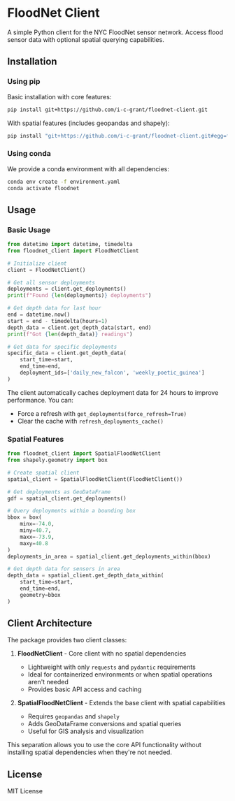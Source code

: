# FloodNet Client

A simple Python client for the NYC FloodNet sensor network. Access flood sensor data with optional spatial querying capabilities.

## Installation

### Using pip

Basic installation with core features:
```bash
pip install git+https://github.com/i-c-grant/floodnet-client.git
```

With spatial features (includes geopandas and shapely):
```bash
pip install "git+https://github.com/i-c-grant/floodnet-client.git#egg=floodnet-client[spatial]"
```

### Using conda

We provide a conda environment with all dependencies:
```bash
conda env create -f environment.yaml
conda activate floodnet
```

## Usage

### Basic Usage

```python
from datetime import datetime, timedelta
from floodnet_client import FloodNetClient

# Initialize client
client = FloodNetClient()

# Get all sensor deployments
deployments = client.get_deployments()
print(f"Found {len(deployments)} deployments")

# Get depth data for last hour
end = datetime.now()
start = end - timedelta(hours=1)
depth_data = client.get_depth_data(start, end)
print(f"Got {len(depth_data)} readings")

# Get data for specific deployments
specific_data = client.get_depth_data(
    start_time=start,
    end_time=end,
    deployment_ids=['daily_new_falcon', 'weekly_poetic_guinea']
)
```

The client automatically caches deployment data for 24 hours to improve performance. You can:
- Force a refresh with `get_deployments(force_refresh=True)`
- Clear the cache with `refresh_deployments_cache()`

### Spatial Features

```python
from floodnet_client import SpatialFloodNetClient
from shapely.geometry import box

# Create spatial client
spatial_client = SpatialFloodNetClient(FloodNetClient())

# Get deployments as GeoDataFrame
gdf = spatial_client.get_deployments()

# Query deployments within a bounding box
bbox = box(
    minx=-74.0, 
    miny=40.7, 
    maxx=-73.9, 
    maxy=40.8
)
deployments_in_area = spatial_client.get_deployments_within(bbox)

# Get depth data for sensors in area
depth_data = spatial_client.get_depth_data_within(
    start_time=start,
    end_time=end,
    geometry=bbox
)
```

## Client Architecture

The package provides two client classes:

1. **FloodNetClient** - Core client with no spatial dependencies
   - Lightweight with only `requests` and `pydantic` requirements
   - Ideal for containerized environments or when spatial operations aren't needed
   - Provides basic API access and caching

2. **SpatialFloodNetClient** - Extends the base client with spatial capabilities
   - Requires `geopandas` and `shapely`
   - Adds GeoDataFrame conversions and spatial queries
   - Useful for GIS analysis and visualization

This separation allows you to use the core API functionality without installing spatial dependencies when they're not needed.

## License

MIT License
